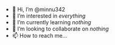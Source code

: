 - 👋 Hi, I’m @minnu342
- 👀 I’m interested in *everything*
- 🌱 I’m currently learning *nothing*
- 💞️ I’m looking to collaborate on *nothing*
- 📫 How to reach me...

<!---
minnu342/minnu342 is a ✨ special ✨ repository because its `README.md` (this file) appears on your GitHub profile.
You can click the Preview link to take a look at your changes.
--->
